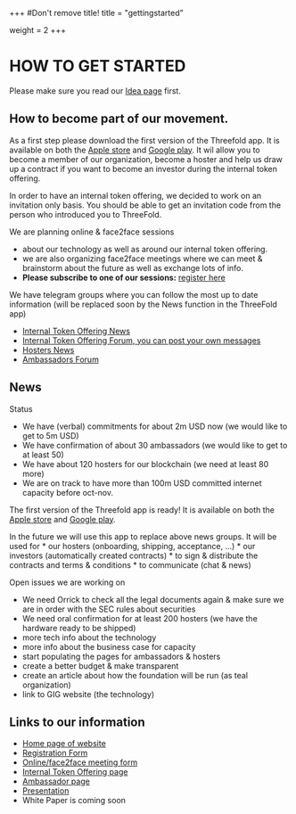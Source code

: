 +++
#Don't remove title!
title = "gettingstarted"

weight = 2
+++
# HOW TO GET STARTED

Please make sure you read our [Idea page](/) first.

## How to become part of our movement.

As a first step please download the first version of the Threefold app. It is available on both the [Apple store](http://itunes.apple.com/app/id1276543091) and [Google play](https://market.android.com/details?id=com.mobicage.rogerthat.em.be.threefold.token). It wil allow you to become a member of our organization, become a hoster and help us draw up a contract if you want to become an investor during the internal token offering.

In order to have an internal token offering, we decided to work on an invitation only basis. You should be able to get an invitation code from the person who introduced you to ThreeFold.

We are planning online & face2face sessions

* about our technology as well as around our internal token offering.
* we are also organizing face2face meetings where we can meet & brainstorm about the future as well as exchange lots of info.
* **Please subscribe to one of our sessions:** [register here](http://tiny.cc/tff_meeting_form)

We have telegram groups where you can follow the most up to date information (will be replaced soon by the News function in the ThreeFold app)

* [Internal Token Offering News](https://t.me/joinchat/AAAAAEOvYSgYr4fhcGcDlQ)
* [Internal Token Offering Forum, you can post your own messages](https://t.me/joinchat/BwOvO0M1I7QhcOlg1ajCuw)
* [Hosters News](https://t.me/joinchat/AAAAAEPSd8PsThH7c1vlLg)
* [Ambassadors Forum](https://t.me/joinchat/BwOvO0O05_taMGWoT1jLhA)

## News

Status

* We have (verbal) commitments for about 2m USD now (we would like to get to 5m USD)
* We have confirmation of about 30 ambassadors (we would like to get to at least 50)
* We have about 120 hosters for our blockchain (we need at least 80 more)
* We are on track to have more than 100m USD committed internet capacity before oct-nov.

The first version of the Threefold app is ready! It is available on both the [Apple store](http://itunes.apple.com/app/id1276543091) and [Google play](https://market.android.com/details?id=com.mobicage.rogerthat.em.be.threefold.token).

In the future we will use this app to replace above news groups.
It will be used for 
    * our hosters (onboarding, shipping, acceptance, ...)
    * our investors (automatically created contracts)
    * to sign & distribute the contracts and terms & conditions
    * to communicate (chat & news)


Open issues we are working on

* We need Orrick to check all the legal documents again & make sure we are in order with the SEC rules about securities
* We need oral confirmation for at least 200 hosters (we have the hardware ready to be shipped)
* more tech info about the technology
* more info about the business case for capacity
* start populating the pages for ambassadors & hosters
* create a better budget & make transparent
* create an article about how the foundation will be run (as teal organization)
* link to GIG website (the technology)

## Links to our information

* [Home page of website](/)
* [Registration Form](http://tiny.cc/threefold_registration)
* [Online/face2face meeting form](http://tiny.cc/tff_meeting_form)
* [Internal Token Offering page](/ito/)
* [Ambassador page](/ambassador/)
* [Presentation](http://tiny.cc/threefold_intro)
* White Paper is coming soon